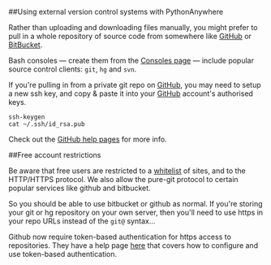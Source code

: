 
<!--
.. title: External VCS
.. slug: ExternalVCS
.. date: 2015-05-13 14:35:28 UTC+01:00
.. tags:
.. category:
.. link:
.. description:
.. type: text
-->





##Using external version control systems with PythonAnywhere


Rather than uploading and downloading files manually, you might prefer to pull in a whole repository of source code from somewhere like [GitHub](//www.github.com/) or [BitBucket](//www.bitbucket.org/).

Bash consoles — create them from the [Consoles page](https://www.pythonanywhere.com/consoles/) — include popular source control clients: `git`, `hg` and `svn`.

If you're pulling in from a private git repo on [GitHub](//www.github.com/), you may need to setup a new ssh key, and copy &amp; paste it into your [GitHub](//www.github.com/) account's authorised keys.

    ssh-keygen
    cat ~/.ssh/id_rsa.pub


Check out the [GitHub help pages](//help.github.com/linux-set-up-git/#_set_up_ssh_keys) for more info.


##Free account restrictions


Be aware that free users are restricted to a [whitelist](https://www.pythonanywhere.com/whitelist/) of sites, and to the HTTP/HTTPS protocol. We also allow the pure-git protocol to certain popular services like github and bitbucket.

So you should be able to use bitbucket or github as normal. If you're storing your git or hg repository on your own server, then you'll need to use https in your repo URLs instead of the `git@` syntax...

Github now require token-based authentication for https access to repositories. They have a help page [here](https://docs.github.com/en/github/authenticating-to-github/keeping-your-account-and-data-secure/creating-a-personal-access-token) that covers how to configure and use token-based authentication.

